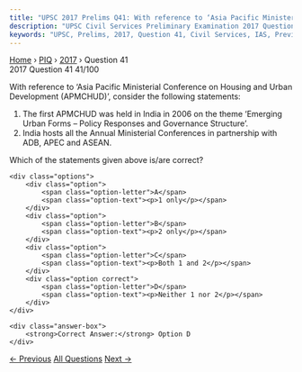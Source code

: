 ```yaml
---
title: "UPSC 2017 Prelims Q41: With reference to ‘Asia Pacific Ministerial Conference on Ho..."
description: "UPSC Civil Services Preliminary Examination 2017 Question 41 with options and answer"
keywords: "UPSC, Prelims, 2017, Question 41, Civil Services, IAS, Previous Year Questions"
---
```


<nav class="breadcrumb">
    <a href="../../">Home</a>
    <span>›</span>
    <a href="../">PIQ</a>
    <span>›</span>
    <a href="./">2017</a>
    <span>›</span>
    <span>Question 41</span>
</nav>

<div class="question-header">
    <div class="question-meta">
        <span class="year-badge">2017</span>
        <span class="question-number">Question 41</span>
        <span class="progress">41/100</span>
    </div>
    <div class="progress-bar">
        <div class="progress-fill" style="width: 41.0%"></div>
    </div>
</div>

<div class="question-content">
    <div class="question-text">
        <p>With reference to ‘Asia Pacific Ministerial Conference on Housing and Urban<br />
Development (APMCHUD)’, consider the following statements:</p>
<ol>
<li>The first APMCHUD was held in India in 2006 on the theme ‘Emerging Urban Forms – Policy Responses and Governance Structure’.</li>
<li>India hosts all the Annual Ministerial Conferences in partnership with ADB, APEC and ASEAN.</li>
</ol>
<p>Which of the statements given above is/are correct?</p>
    </div>
    
    <div class="options">
        <div class="option">
            <span class="option-letter">A</span>
            <span class="option-text"><p>1 only</p></span>
        </div>
        <div class="option">
            <span class="option-letter">B</span>
            <span class="option-text"><p>2 only</p></span>
        </div>
        <div class="option">
            <span class="option-letter">C</span>
            <span class="option-text"><p>Both 1 and 2</p></span>
        </div>
        <div class="option correct">
            <span class="option-letter">D</span>
            <span class="option-text"><p>Neither 1 nor 2</p></span>
        </div>
    </div>

    <div class="answer-box">
        <strong>Correct Answer:</strong> Option D
    </div>
</div>

<div class="question-nav">
    <a href="../q040-what-is-the-purpose-of-setting-up-of-small-finance/" class="nav-btn prev">← Previous</a>
    <a href="../" class="nav-btn center">All Questions</a>
    <a href="../q042-democracys-superior-virtue-lies-in-the-fact-that-i/" class="nav-btn next">Next →</a>
</div>
